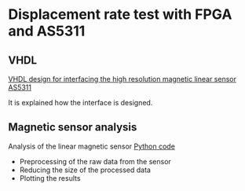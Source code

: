 # Displacement rate test with FPGA and AS5311

## VHDL

[VHDL design for interfacing the high resolution magnetic linear sensor AS5311](./vhdl/.)

It is explained how the interface is designed.

## Magnetic sensor analysis

Analysis of the linear magnetic sensor
[Python code](./magn_sensor_analysis)

 - Preprocessing of the raw data from the sensor
 - Reducing the size of the processed data
 - Plotting the results
